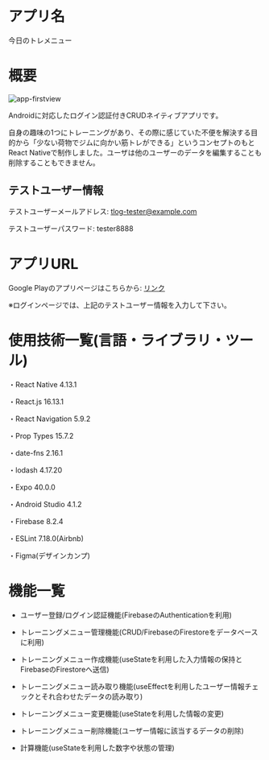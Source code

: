 アプリ名
====

今日のトレメニュー

概要
===

![app-firstview](https://user-images.githubusercontent.com/68333078/111040671-7abb4500-8477-11eb-9699-f65c6b858037.png)

Androidに対応したログイン認証付きCRUDネイティブアプリです。

自身の趣味の1つにトレーニングがあり、その際に感じていた不便を解決する目的から「少ない荷物でジムに向かい筋トレができる」というコンセプトのもとReact Nativeで制作しました。ユーザは他のユーザーのデータを編集することも削除することもできません。

## テストユーザー情報

テストユーザーメールアドレス: tlog-tester@example.com

テストユーザーパスワード: tester8888

アプリURL
===

Google Playのアプリページはこちらから: [リンク](https://play.google.com/store/apps/details?id=jp.AppCreate.TrainingLog)

※ログインページでは、上記のテストユーザー情報を入力して下さい。

使用技術一覧(言語・ライブラリ・ツール)
===

・React Native 4.13.1

・React.js 16.13.1

・React Navigation 5.9.2

・Prop Types 15.7.2

・date-fns 2.16.1

・lodash 4.17.20

・Expo 40.0.0

・Android Studio 4.1.2

・Firebase 8.2.4

・ESLint 7.18.0(Airbnb)

・Figma(デザインカンプ)

機能一覧
===

- ユーザー登録/ログイン認証機能(FirebaseのAuthenticationを利用)

- トレーニングメニュー管理機能(CRUD/FirebaseのFirestoreをデータベースに利用)

 - トレーニングメニュー作成機能(useStateを利用した入力情報の保持とFirebaseのFirestoreへ送信)

 - トレーニングメニュー読み取り機能(useEffectを利用したユーザー情報チェックとそれ合わせたデータの読み取り)

 - トレーニングメニュー変更機能(useStateを利用した情報の変更)

 - トレーニングメニュー削除機能(ユーザー情報に該当するデータの削除)

- 計算機能(useStateを利用した数字や状態の管理)
